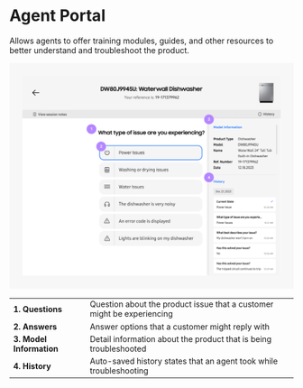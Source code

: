 # Agent Portal

Allows agents to offer training modules, guides, and other resources to better understand and troubleshoot the product.

<img src="./_media/agent-portal.png" alt="Agent Portal view" width="880"/>

| No. Title            | Text                                                                   |
| -------------------- | ---------------------------------------------------------------------- |
| 1. Questions         | Question about the product issue that a customer might be experiencing |
| 2. Answers           | Answer options that a customer might reply with                        |
| 3. Model Information | Detail information about the product that is being troubleshooted      |
| 4. History           | Auto-saved history states that an agent took while troubleshooting     |

<style>
td, th, tr {
   border: none !important;
   background-color: transparent !important;
}

th {
  display: none;
}

tr td:first-child {
  font-weight: bold;
}
</style>
